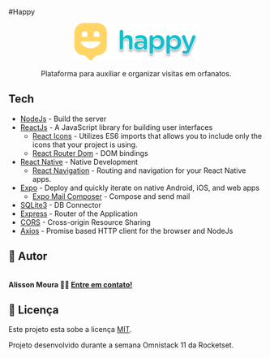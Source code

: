 #Happy

<p align="center">
  <img src="./.github/logo.png" />
</p>

<p align="center">
 Plataforma para auxiliar e organizar visitas em orfanatos. 
</p>

## Tech
- [NodeJs](https://nodejs.org/en/) - Build the server
- [ReactJs](https://reactjs.org) - A JavaScript library for building user interfaces
  - [React Icons](https://react-icons.github.io/react-icons/) - Utilizes ES6 imports that allows you to include only the icons that your project is using.
  - [React Router Dom](https://github.com/ReactTraining/react-router/tree/master/packages/react-router-dom) - DOM bindings
- [React Native](https://reactnative.dev) - Native Development
  - [React Navigation](https://reactnavigation.org/docs/getting-started/) - Routing and navigation for your React Native apps.
- [Expo](https://expo.io) - Deploy and quickly iterate on native Android, iOS, and web apps
  - [Expo Mail Composer](https://docs.expo.io/versions/latest/sdk/mail-composer/) - Compose and send mail 
- [SQLite3](https://www.sqlite.org) - DB Connector
- [Express](https://expressjs.com/) - Router of the Application
- [CORS](https://www.npmjs.com/package/cors) - Cross-origin Resource Sharing
- [Axios](https://github.com/axios/axios) - Promise based HTTP client for the browser and NodeJs


## 🦸 Autor

 <img style="border-radius: 50%;" src="https://avatars2.githubusercontent.com/u/48321754?s=460&u=9faab799c661b3f1227c25e0233a2f30b699218a&v=4" width="100px;" alt=""/><br />
<b>Alisson Moura 👋🏽 [Entre em contato!](https://www.linkedin.com/in/alisson-mo-moura/) </b>
 
## 📝 Licença

Este projeto esta sobe a licença [MIT](./LICENSE).

Projeto desenvolvido durante a semana Omnistack 11 da Rocketset.
